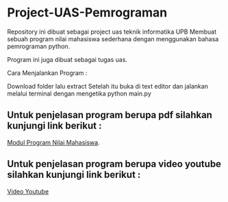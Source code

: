 # Project-UAS-Pemrograman
Repository ini dibuat sebagai project uas teknik informatika UPB
Membuat sebuah program nilai mahasiswa sederhana dengan menggunakan bahasa pemrograman python.

Program ini juga dibuat sebagai tugas uas.

Cara Menjalankan Program :

Download folder lalu extract
Setelah itu buka di text editor dan jalankan melalui terminal dengan mengetika python main.py

## Untuk penjelasan program berupa pdf silahkan kunjungi link berikut :
[Modul Program Nilai Mahasiswa](https://drive.google.com/file/d/1wcyoYvGLPW37bQ6Ea7KVC4ywaS5Kx8Vy/view?usp=share_link).

## Untuk penjelasan program berupa video youtube silahkan kunjungi link berikut :
[Video Youtube](https://youtu.be/Zzs4fJ63WMk)
